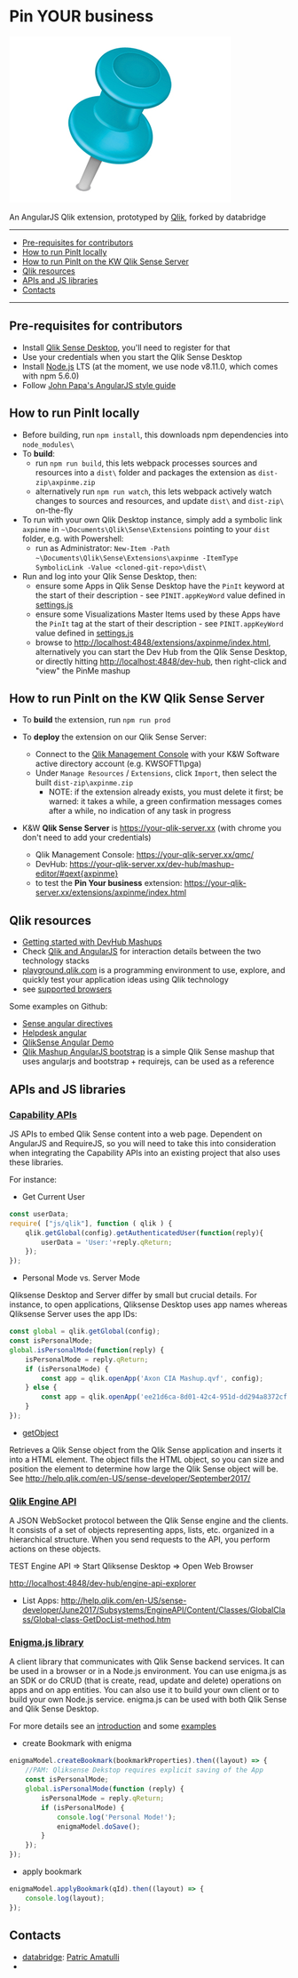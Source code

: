 # Pin YOUR business

![A pin](preview.png)

An AngularJS Qlik extension, prototyped by [Qlik](https://www.qlik.com), forked by databridge

---

- [Pre-requisites for contributors](#pre-requisites-for-contributors)
- [How to run PinIt locally](#how-to-run-pinit-locally)
- [How to run PinIt on the KW Qlik Sense Server](#how-to-run-pinit-on-the-kw-qlik-sense-server)
- [Qlik resources](#qlik-resources)
- [APIs and JS libraries](#apis-and-js-libraries)
- [Contacts](#contacts)

---

## Pre-requisites for contributors

- Install [Qlik Sense Desktop](https://www.qlik.com/us/try-or-buy/download-qlik-sense), you'll need to register for that
- Use your credentials when you start the Qlik Sense Desktop
- Install [Node.js](https://nodejs.org/en/) LTS (at the moment, we use node v8.11.0, which comes with npm 5.6.0)
- Follow [John Papa's AngularJS style guide](https://github.com/johnpapa/angular-styleguide/blob/master/a1/README.md)

## How to run PinIt locally

- Before building, run `npm install`, this downloads npm dependencies into `node_modules\`
- To **build**:
  - run `npm run build`, this lets webpack processes sources and resources into a `dist\` folder and packages the extension as `dist-zip\axpinme.zip`
  - alternatively run `npm run watch`, this lets webpack actively watch changes to sources and resources, and update `dist\` and `dist-zip\` on-the-fly
- To run with your own Qlik Desktop instance, simply add a symbolic link `axpinme` in `~\Documents\Qlik\Sense\Extensions` pointing to your `dist` folder, e.g. with Powershell:
  - run as Administrator: `New-Item -Path ~\Documents\Qlik\Sense\Extensions\axpinme -ItemType SymbolicLink -Value <cloned-git-repo>\dist\`
- Run and log into your Qlik Sense Desktop, then:
  - ensure some Apps in Qlik Sense Desktop have the `PinIt` keyword at the start of their description - see `PINIT.appKeyWord` value defined in [settings.js](./settings.js)
  - ensure some Visualizations Master Items used by these Apps have the `PinIt` tag at the start of their description - see `PINIT.appKeyWord` value defined in [settings.js](./settings.js)
  - browse to <http://localhost:4848/extensions/axpinme/index.html>, alternatively you can start the Dev Hub from the Qlik Sense Desktop, or directly hitting <http://localhost:4848/dev-hub>, then right-click and "view" the PinMe mashup

## How to run PinIt on the KW Qlik Sense Server

- To **build** the extension, run `npm run prod`
- To **deploy** the extension on our Qlik Sense Server:
  - Connect to the [Qlik Management Console](https://your-qlik-server/qmc/) with your K&W Software active directory account (e.g. KWSOFT1\pga)
  - Under `Manage Resources` / `Extensions`, click `Import`, then select the built `dist-zip\axpinme.zip`
    - NOTE: if the extension already exists, you must delete it first; be warned: it takes a while, a green confirmation messages comes after a while, no indication of any task in progress

- K&W **Qlik Sense Server** is <https://your-qlik-server.xx> (with chrome you don't need to add your credentials)
  - Qlik Management Console: <https://your-qlik-server.xx/qmc/>
  - DevHub: <https://your-qlik-server.xx/dev-hub/mashup-editor/#qext{axpinme}>
  - to test the **Pin Your business** extension: <https://your-qlik-server.xx/extensions/axpinme/index.html>


## Qlik resources

- [Getting started with DevHub Mashups](http://help.qlik.com/en-US/sense-developer/September2017/Subsystems/Dev-Hub/Content/Howtos/dev-hub-mashups-getting-started.htm)
- Check [Qlik and AngularJS](http://help.qlik.com/en-US/sense-developer/September2017/Subsystems/Extensions/Content/extensions-angular-introduction.htm) for interaction details between the two technology stacks
- [playground.qlik.com](http://playground.qlik.com/) is a programming environment to use, explore, and quickly test your  application ideas using Qlik technology
- see [supported browsers](http://help.qlik.com/en-US/sense/September2017/Subsystems/PlanningQlikSenseDeployments/Content/Introduction/supported-browsers.htm)

Some examples on Github:

- [Sense angular directives](https://github.com/stefanwalther/sense-angular-directives)
- [Helpdesk angular](https://github.com/erikwett/helpdesk-angular)
- [QlikSense Angular Demo](https://github.com/thomasfriebel/QlikSenseAngularDemo)
- [Qlik Mashup AngularJS bootstrap](https://github.com/pouc/qlik-mashup-angularjs-bootstrap) is a simple Qlik Sense mashup that uses angularjs and bootstrap + requirejs, can be used as a reference

## APIs and JS libraries

### [Capability APIs](http://help.qlik.com/en-US/sense-developer/September2017/Subsystems/APIs/Content/capability-apis-reference.htm)

JS APIs to embed Qlik Sense content into a web page. Dependent on AngularJS and RequireJS, so you will need to take this into consideration when integrating the Capability APIs into an existing project that also uses these libraries.

For instance:

- Get Current User

```javascript
const userData;
require( ["js/qlik"], function ( qlik ) {
    qlik.getGlobal(config).getAuthenticatedUser(function(reply){
        userData = 'User:'+reply.qReturn;
    });
});
```

- Personal Mode vs. Server Mode

Qliksense Desktop and Server differ by small but crucial details. For instance, to open applications, Qliksense Desktop uses app names whereas Qliksense Server uses the app IDs:

```javascript
const global = qlik.getGlobal(config);
const isPersonalMode;
global.isPersonalMode(function(reply) {
    isPersonalMode = reply.qReturn;
    if (isPersonalMode) {
        const app = qlik.openApp('Axon CIA Mashup.qvf', config);
    } else {
        const app = qlik.openApp('ee21d6ca-8d01-42c4-951d-dd294a8372cf', config);
    }
});
```

- [getObject](http://help.qlik.com/en-US/sense-developer/September2017/Subsystems/APIs/Content/CapabilityAPIs/AppAPI/getObject-method.htm)

Retrieves a Qlik Sense object from the Qlik Sense application and inserts it into a HTML element. The object fills the HTML object, so you can size and position the element to determine how large the Qlik Sense object will be. See <http://help.qlik.com/en-US/sense-developer/September2017/>

### [Qlik Engine API](http://help.qlik.com/en-US/sense-developer/September2017/Subsystems/EngineAPI/Content/introducing-engine-API.htm)

A JSON WebSocket protocol between the Qlik Sense engine and the clients. It consists of a set of objects representing apps, lists, etc. organized in a hierarchical structure. When you send requests to the API, you perform actions on these objects.

TEST Engine API => Start Qliksense Desktop => Open Web Browser

<http://localhost:4848/dev-hub/engine-api-explorer>

- List Apps: <http://help.qlik.com/en-US/sense-developer/June2017/Subsystems/EngineAPI/Content/Classes/GlobalClass/Global-class-GetDocList-method.htm>

### [Enigma.js library](https://github.com/qlik-oss/enigma.js/)

A client library that communicates with Qlik Sense backend services. It can be used in a browser or in a Node.js environment. You can use enigma.js as an SDK or do CRUD (that is create, read, update and delete) operations on apps and on app entities. You can also use it to build your own client or to build your own Node.js service. enigma.js can be used with both Qlik Sense and Qlik Sense Desktop.

For more details see an [introduction](https://help.qlik.com/en-US/sense-developer/September2017/Subsystems/APIs/Content/enigmajs/enigmajs-introduction.htm) and some [examples](http://help.qlik.com/en-US/sense-developer/September2017/Subsystems/APIs/Content/enigmajs/enigmajs-examples.htm)

- create Bookmark with enigma

```javascript
enigmaModel.createBookmark(bookmarkProperties).then((layout) => {
    //PAM: Qliksense Dekstop requires explicit saving of the App
    const isPersonalMode;
    global.isPersonalMode(function (reply) {
        isPersonalMode = reply.qReturn;
        if (isPersonalMode) {
            console.log('Personal Mode!');
            enigmaModel.doSave();
        }
    });
});
```

- apply bookmark

```javascript
enigmaModel.applyBookmark(qId).then((layout) => {
    console.log(layout);
});
```

## Contacts

- [databridge](https://www.databridge.ch): [Patric Amatulli](mailto:patric.amatulli@databridge.ch)
- 
